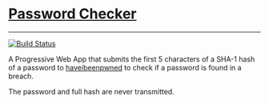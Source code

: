 # [Password Checker](https://stupefied-franklin-e519bf.netlify.com/)
- - - 
[![Build Status](https://travis-ci.org/shgysk8zer0/password-checker.svg?branch=master)](https://travis-ci.org/shgysk8zer0/password-checker)

A Progressive Web App that submits the first 5 characters of a SHA-1 hash of a password
to [haveibeenpwned](https://haveibeenpwned.com/) to check if a password is found in
a breach.

The password and full hash are never transmitted.
